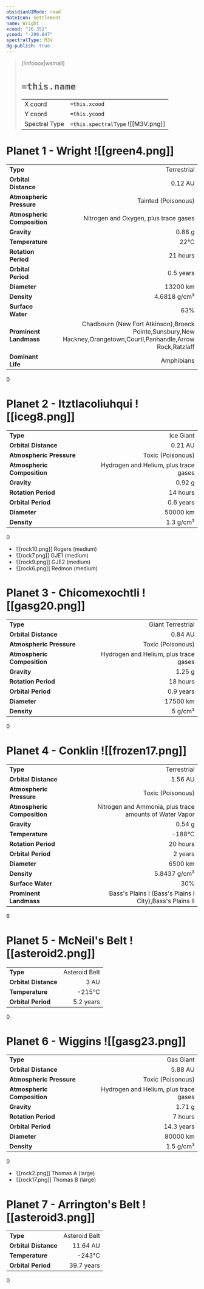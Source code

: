 ```yaml
---
obsidianUIMode: read
NoteIcon: Settlement
name: Wright
xcood: "26.351"
ycood: "-290.847"
spectralType: M3V
dg-publish: true
---
```

> [!infobox|wsmall]
> # `=this.name`
> | | |
> | - | - |
> | X coord | `=this.xcood` |
> | Y coord| `=this.ycood` |
> | Spectral Type | `=this.spectralType` ![[M3V.png]] |

# Planet 1 - Wright ![[green4.png]]
|                             |                           |
| --------------------------- | -------------------------:|
| **Type**                    |             Terrestrial |
| **Orbital Distance**        |   0.12 AU |
| **Atmospheric Pressure**    |       Tainted (Poisonous) |
| **Atmospheric Composition** |      Nitrogen and Oxygen, plus trace gases |
| **Gravity**                 |        0.88 g |
| **Temperature**             |    22°C |
| **Rotation Period**         |  21 hours |
| **Orbital Period** | 0.5 years |
| **Diameter**                |      13200 km | 
| **Density**                 |    4.6818 g/cm³ |
| **Surface Water**           |           63% | 
| **Prominent Landmass**      |         Chadbourn (New Fort Atkinson),Broeck Pointe,Sunsbury,New Hackney,Orangetown,Courtl,Panhandle,Arrow Rock,Ratzlaff | 
| **Dominant Life**           |         Amphibians |



0



# Planet 2 - Itztlacoliuhqui ![[iceg8.png]]
|                             |                           |
| --------------------------- | -------------------------:|
| **Type**                    |             Ice Giant |
| **Orbital Distance**        |   0.21 AU |
| **Atmospheric Pressure**    |       Toxic (Poisonous) |
| **Atmospheric Composition** |      Hydrogen and Helium, plus trace gases |
| **Gravity**                 |        0.92 g |
| **Rotation Period**         |  14 hours |
| **Orbital Period** | 0.6 years |
| **Diameter**                |      50000 km | 
| **Density**                 |    1.3 g/cm³ |



0

- ![[rock10.png]] Rogers (medium)
- ![[rock7.png]] GJE1 (medium)
- ![[rock9.png]] GJE2 (medium)
- ![[rock6.png]] Redmon (medium)


# Planet 3 - Chicomexochtli ![[gasg20.png]]
|                             |                           |
| --------------------------- | -------------------------:|
| **Type**                    |             Giant Terrestrial |
| **Orbital Distance**        |   0.84 AU |
| **Atmospheric Pressure**    |       Toxic (Poisonous) |
| **Atmospheric Composition** |      Hydrogen and Helium, plus trace gases |
| **Gravity**                 |        1.25 g |
| **Rotation Period**         |  18 hours |
| **Orbital Period** | 0.9 years |
| **Diameter**                |      17500 km | 
| **Density**                 |    5 g/cm³ |



0



# Planet 4 - Conklin ![[frozen17.png]]
|                             |                           |
| --------------------------- | -------------------------:|
| **Type**                    |             Terrestrial |
| **Orbital Distance**        |   1.56 AU |
| **Atmospheric Pressure**    |       Toxic (Poisonous) |
| **Atmospheric Composition** |      Nitrogen and Ammonia, plus trace amounts of Water Vapor |
| **Gravity**                 |        0.54 g |
| **Temperature**             |    -188°C |
| **Rotation Period**         |  20 hours |
| **Orbital Period** | 2 years |
| **Diameter**                |      6500 km | 
| **Density**                 |    5.8437 g/cm³ |
| **Surface Water**           |           30% | 
| **Prominent Landmass**      |         Bass's Plains I (Bass's Plains I City),Bass's Plains II | 



6



# Planet 5 - McNeil's Belt ![[asteroid2.png]]
|                             |                           |
| --------------------------- | -------------------------:|
| **Type**                    |             Asteroid Belt |
| **Orbital Distance**        |   3 AU |
| **Temperature**             |    -215°C |
| **Orbital Period** | 5.2 years |



0



# Planet 6 - Wiggins ![[gasg23.png]]
|                             |                           |
| --------------------------- | -------------------------:|
| **Type**                    |             Gas Giant |
| **Orbital Distance**        |   5.88 AU |
| **Atmospheric Pressure**    |       Toxic (Poisonous) |
| **Atmospheric Composition** |      Hydrogen and Helium, plus trace gases |
| **Gravity**                 |        1.71 g |
| **Rotation Period**         |  7 hours |
| **Orbital Period** | 14.3 years |
| **Diameter**                |      80000 km | 
| **Density**                 |    1.5 g/cm³ |



0

- ![[rock2.png]] Thomas A (large)
- ![[rock17.png]] Thomas B (large)


# Planet 7 - Arrington's Belt ![[asteroid3.png]]
|                             |                           |
| --------------------------- | -------------------------:|
| **Type**                    |             Asteroid Belt |
| **Orbital Distance**        |   11.64 AU |
| **Temperature**             |    -243°C |
| **Orbital Period** | 39.7 years |



0



